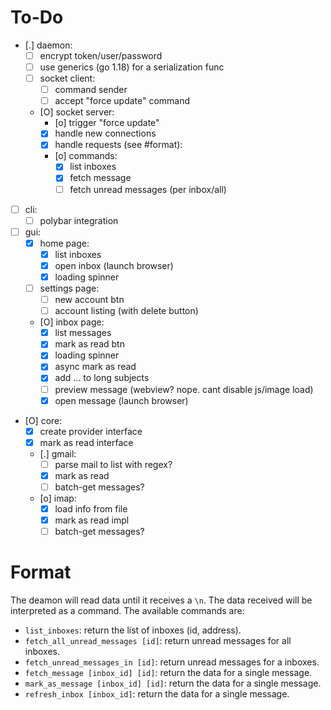 # To-Do

- [.] daemon:
  - [ ] encrypt token/user/password
  - [ ] use generics (go 1.18) for a serialization func
  - [ ] socket client:
    - [ ] command sender
    - [ ] accept "force update" command
  - [O] socket server:
    - [o] trigger "force update"
    - [X] handle new connections
    - [X] handle requests (see #format):
    - [o] commands:
      - [X] list inboxes
      - [X] fetch message
      - [ ] fetch unread messages (per inbox/all)
- [ ] cli:
  - [ ] polybar integration
- [ ] gui:
  - [X] home page:
    - [X] list inboxes 
    - [X] open inbox (launch browser)
    - [X] loading spinner
  - [ ] settings page:
    - [ ] new account btn
    - [ ] account listing (with delete button)
  - [O] inbox page:
    - [X] list messages 
    - [X] mark as read btn
    - [X] loading spinner
    - [X] async mark as read
    - [X] add ... to long subjects
    - [ ] preview message (webview? nope. cant disable js/image load)
    - [X] open message (launch browser)
- [O] core:
  - [X] create provider interface
  - [X] mark as read interface
  - [.] gmail:
    - [ ] parse mail to list with regex?
    - [X] mark as read
    - [ ] batch-get messages?
  - [o] imap:
    - [X] load info from file
    - [X] mark as read impl
    - [ ] batch-get messages?

# Format

The deamon will read data until it receives a `\n`. The data received will be
interpreted as a command. The available commands are:

- `list_inboxes`: return the list of inboxes (id, address).
- `fetch_all_unread_messages [id]`: return unread messages for all inboxes.
- `fetch_unread_messages_in [id]`: return unread messages for a inboxes.
- `fetch_message [inbox_id] [id]`: return the data for a single message.
- `mark_as_message [inbox_id] [id]`: return the data for a single message.
- `refresh_inbox [inbox_id]`: return the data for a single message.

